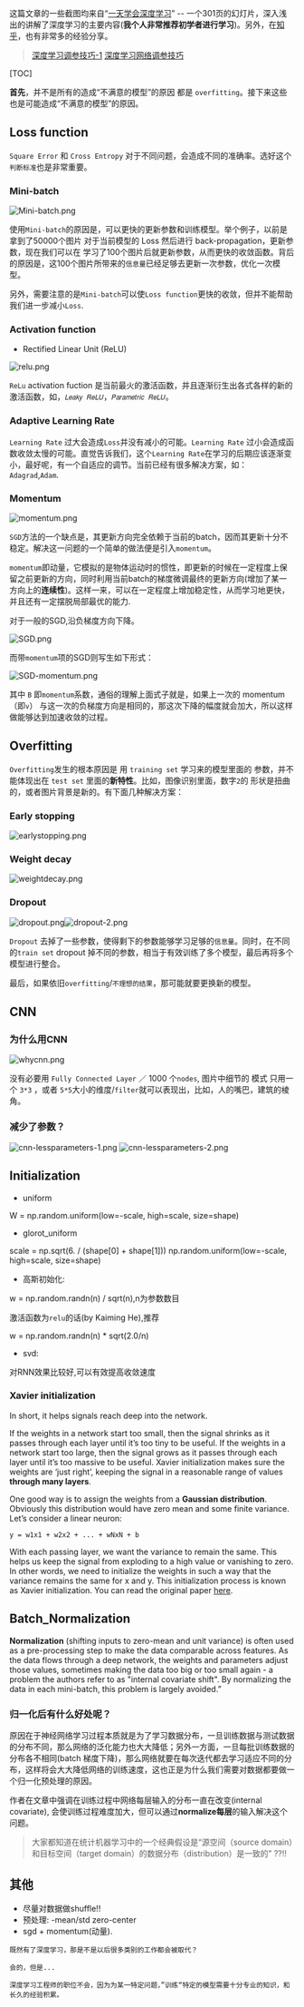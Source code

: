 这篇文章的一些截图均来自“[一天学会深度学习](https://www.slideshare.net/tw_dsconf/ss-62245351)” -- 一个301页的幻灯片，深入浅出的讲解了深度学习的主要内容(**我个人非常推荐初学者进行学习**)。另外，在[知乎](https://www.zhihu.com)，也有非常多的经验分享。

> [深度学习调参技巧-1](https://www.zhihu.com/question/25097993)
> [深度学习网络调参技巧](https://zhuanlan.zhihu.com/p/24720954?utm_source=zhihu&utm_medium=social)

[TOC]

**首先**，并不是所有的造成“不满意的模型”的原因 都是 `overfitting`。接下来这些也是可能造成“不满意的模型”的原因。

## Loss function
<span id='Loss_function'></span>

`Square Error` 和 `Cross Entropy` 对于不同问题，会造成不同的准确率。选好这个`判断标准`也是非常重要。

### Mini-batch

![Mini-batch.png](/downloads/Mini-batch.png)

使用`Mini-batch`的原因是，可以更快的更新参数和训练模型。举个例子，以前是拿到了50000个图片 对于当前模型的 Loss 然后进行 back-propagation，更新参数，现在我们可以在 学习了100个图片后就更新参数，从而更快的收敛函数。背后的原因是，这100个图片所带来的`信息量`已经足够去更新一次参数，优化一次模型。

另外，需要注意的是`Mini-batch`可以使`Loss function`更快的收敛，但并不能帮助我们进一步减小`Loss`.

### Activation function

* Rectified Linear Unit (ReLU)

![relu.png](/downloads/relu.png)

`ReLu` activation fuction 是当前最火的激活函数，并且逐渐衍生出各式各样的新的激活函数，如，`𝐿𝑒𝑎𝑘𝑦 𝑅𝑒𝐿𝑈`，`𝑃𝑎𝑟𝑎𝑚𝑒𝑡𝑟𝑖𝑐 𝑅𝑒𝐿𝑈`。


###  Adaptive Learning Rate

`Learning Rate` 过大会造成`Loss`并没有减小的可能。`Learning Rate` 过小会造成函数收敛太慢的可能。直觉告诉我们，这个`Learning Rate`在学习的后期应该逐渐变小，最好呢，有一个自适应的调节。当前已经有很多解决方案，如：`Adagrad`,`Adam`.

### Momentum

![momentum.png](/downloads/momentum.png)

`SGD`方法的一个缺点是，其更新方向完全依赖于当前的batch，因而其更新十分不稳定。解决这一问题的一个简单的做法便是引入`momentum`。

`momentum`即动量，它模拟的是物体运动时的惯性，即更新的时候在一定程度上保留之前更新的方向，同时利用当前batch的梯度微调最终的更新方向(增加了某一方向上的**连续性**)。这样一来，可以在一定程度上增加稳定性，从而学习地更快，并且还有一定摆脱局部最优的能力.

对于一般的SGD,沿负梯度方向下降。

![SGD.png](/downloads/SGD.png)

而带`momentum`项的SGD则写生如下形式：

![SGD-momentum.png](/downloads/SGD-momentum.png)

其中 `B` 即`momentum`系数，通俗的理解上面式子就是，如果上一次的 momentum（即`v`） 与这一次的负梯度方向是相同的，那这次下降的幅度就会加大，所以这样做能够达到加速收敛的过程。

## Overfitting
<span id='Overfitting'></span>
`Overfitting`发生的根本原因是 用 `training set` 学习来的模型里面的 参数，并不能体现出在 `test set` 里面的**新特性**。比如，图像识别里面，数字`2`的 形状是扭曲的，或者图片背景是新的。有下面几种解决方案：

### Early stopping
![earlystopping.png](/downloads/earlystopping.png)


### Weight decay
![weightdecay.png](/downloads/weightdecay.png)

### Dropout
![dropout.png](/downloads/dropout.png)![dropout-2.png](/downloads/dropout-2.png)

`Dropout` 去掉了一些参数，使得剩下的参数能够学习足够的`信息量`。同时，在不同的`train set` dropout 掉不同的参数，相当于有效训练了多个模型，最后再将多个模型进行整合。


最后，如果依旧`overfitting`/`不理想的结果`，那可能就要更换新的模型。

## CNN
<span id='CNN'></span>

### 为什么用CNN
![whycnn.png](/downloads/whycnn.png)

没有必要用 `Fully Connected Layer` ／ 1000 个`nodes`, 图片中细节的 模式 只用一个 `3*3` ，或者 `5*5`大小的维度/`filter`就可以表现出，比如，人的嘴巴，建筑的棱角。

### 减少了参数？
![cnn-lessparameters-1.png](/downloads/cnn-lessparameters-1.png) ![cnn-lessparameters-2.png](/downloads/cnn-lessparameters-2.png)


## Initialization
<span id='Initialization'></span>

* uniform

W = np.random.uniform(low=-scale, high=scale, size=shape)

* glorot_uniform

scale = np.sqrt(6. / (shape[0] + shape[1]))
np.random.uniform(low=-scale, high=scale, size=shape)

* 高斯初始化:

w = np.random.randn(n) / sqrt(n),n为参数数目

激活函数为`relu`的话(by Kaiming He),推荐

w = np.random.randn(n) * sqrt(2.0/n)

*  svd:

对RNN效果比较好,可以有效提高收敛速度

### Xavier initialization

In short, it helps signals reach deep into the network.

If the weights in a network start too small, then the signal shrinks as it passes through each layer until it’s too tiny to be useful.
If the weights in a network start too large, then the signal grows as it passes through each layer until it’s too massive to be useful.
Xavier initialization makes sure the weights are ‘just right’, keeping the signal in a reasonable range of values **through many layers**.

One good way is to assign the weights from a **Gaussian distribution**. Obviously this distribution would have zero mean and some finite variance. Let’s consider a linear neuron:

```
y = w1x1 + w2x2 + ... + wNxN + b
```

With each passing layer, we want the variance to remain the same. This helps us keep the signal from exploding to a high value or vanishing to zero. In other words, we need to initialize the weights in such a way that the variance remains the same for x and y. This initialization process is known as Xavier initialization. You can read the original paper [here](http://jmlr.org/proceedings/papers/v9/glorot10a/glorot10a.pdf).


## Batch_Normalization
<span id='Batch_Normalization'></span>

**Normalization** (shifting inputs to zero-mean and unit variance) is often used as a pre-processing step to make the data comparable across features.  As the data flows through a deep network, the weights and parameters adjust those values, sometimes making the data too big or too small again - a problem the authors refer to as "internal covariate shift".  By normalizing the data in each mini-batch, this problem is largely avoided.”

### 归一化后有什么好处呢？

原因在于神经网络学习过程本质就是为了学习数据分布，一旦训练数据与测试数据的分布不同，那么网络的泛化能力也大大降低；另外一方面，一旦每批训练数据的分布各不相同(batch 梯度下降)，那么网络就要在每次迭代都去学习适应不同的分布，这样将会大大降低网络的训练速度，这也正是为什么我们需要对数据都要做一个归一化预处理的原因。

作者在文章中强调在训练过程中网络每层输入的分布一直在改变(internal covariate), 会使训练过程难度加大，但可以通过**normalize每层**的输入解决这个问题。



>大家都知道在统计机器学习中的一个经典假设是“源空间（source domain）和目标空间（target domain）的数据分布（distribution）是一致的” ??!!



## 其他
<span id='其他'></span>

* 尽量对数据做shuffle!!
* 预处理: -mean/std zero-center
* sgd + momentum(动量).

```
既然有了深度学习，那是不是以后很多类别的工作都会被取代？

会的，但是...

深度学习工程师的职位不会，因为为某一特定问题，”训练“特定的模型需要十分专业的知识，和长久的经验积累。
```
